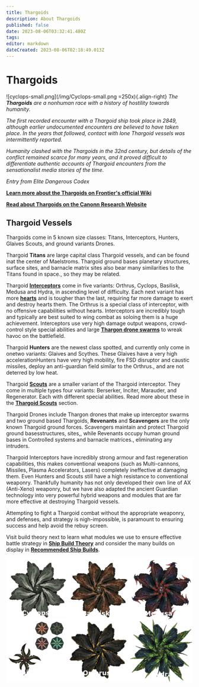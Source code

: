 ```yaml
---
title: Thargoids
description: About Thargoids
published: false
date: 2023-08-06T03:32:41.480Z
tags: 
editor: markdown
dateCreated: 2023-08-06T02:18:49.013Z
---
```


# Thargoids
![cyclops-small.png](/img/Cyclops-small.png =250x){.align-right}
*The **Thargoids** are a nonhuman race with a history of hostility towards humanity.*

*The first recorded encounter with a Thargoid ship took place in 2849, although earlier undocumented encounters are believed to have taken place. In the years that followed, contact with lone Thargoid vessels was intermittently reported.*

*Humanity clashed with the Thargoids in the 32nd century, but details of the conflict remained scarce for many years, and it proved difficult to differentiate authentic accounts of Thargoid encounters from the sensationalist media stories of the time.*

*Entry from Elite Dangerous Codex*

[**Learn more about the Thargoids on Frontier's official Wiki**](https://elite-dangerous.fandom.com/wiki/Thargoid)

[**Read about Thargoids on the Canonn Research Website**](https://canonn.science/codex/xeno-technology/)

## Thargoid Vessels

Thargoids come in 5 known <RL>size</RL> classes: Titans, Interceptors, Hunters, <RL>Glaives</RL> <NwT>Scouts</Nwt>, and <RL>ground variants</RL><NwT> Drones</NwT>.

Thargoid **Titans** are <NwT>large</NwT> capital class Thargoid vessels, and can be found <RL>in</RL><NwT>at</NwT> the center of Maelstroms. Thargoid <RL>ground bases</RL><NwT> planetary structures, surface sites, and barnacle matrix sites</NwT> also bear many similarities to the Titans found in space.<RL>, so they may be related.</RL>

Thargoid [**Interceptors**](/en/interceptors) come in five variants: Orthrus, Cyclops, Basilisk, Medusa and Hydra, in ascending level of difficulty. Each next variant has more [**hearts**](/en/hearts) and is tougher than the last, requiring <RL>far</RL> more damage <RL>to exert and </RL>destroy <RL>hearts</RL><NwT> them</NwT>. The Orthrus is a special class of interceptor<RL>, with no offensive capabilities</RL> <NwT>without hearts.</NwT>
<RL>Interceptors are incredibly tough and typically are best suited to wing combat as soloing them is a huge achievement.</RL> Interceptors use very high damage output weapons, crowd-control style special abilities and <RL>large</RL> [**Thargon drone swarms**](/en/thargon-swarms) to wreak havoc on the battlefield.

Thargoid **Hunters** are the newest class spotted, and <RL>currently only</RL> come in <RL>one</RL><NwT>two</Nwt> variant<NwT>s</NwT>: Glaives and <NwT>Scythes</NwT>. <RL>These Glaives have a very high acceleration</RL><NwT>Hunters have very high mobility</NwT>, fire FSD disruptor and caustic missiles, deploy an anti-guardian field similar to the Orthrus<NwT>.</NwT><RL>, and are not deterred by low heat.</RL> 

Thargoid [**Scouts**](/en/scouts) are a smaller variant of the Thargoid interceptor<NwT>.</NwT> They come in <RL>multiple types</RL><NwT> four variants: Berserker, Inciter, Marauder, and Regenerator. Each </Nwt>with different special abilities. Read more about these in the [**Thargoid Scouts**](/en/scouts) section.

Thargoid <NwT>Drones include Thargon drones that make up interceptor swarms and two ground based Thargoids, </NwT>**Revenants** and **Scavengers** <RL>are the only known Thargoid ground forces</RL>. Scavengers maintain and protect Thargoid <RL>ground bases</RL><NwT>structures, sites,</NwT>, while Revenants occupy human ground bases in Controlled systems <NwT>and barnacle matrices.</NwT><RL>, eliminating any intruders.</RL>

 Thargoid Interceptors have incredibly strong armour and fast regeneration capabilities, this makes conventional weapons (such as Multi-cannons, Missiles, Plasma Accelerators, Lasers) completely ineffective at damaging them. Even Hunters and Scouts still have a high resistance to conventional weaponry. Thankfully humanity has not only developed their own line of AX (Anti-Xeno) weaponry, but we have also adapted the ancient Guardian technology into very powerful hybrid weapons and modules that are far more effective at destroying Thargoid vessels.
 
Attempting <RL>to fight a</RL> Thargoid<NwT> combat</NwT> with<RL>out</RL> the appropriate weaponry<NwT>,</NwT><RL> and</RL> defenses<NwT>, and strategy</NwT> <RL>is nigh-impossible,</RL> <NwT>is paramount to ensuring success and help avoid the rebuy screen.</NwT> 

<NwT>Visit build theory next to learn what modules we use to ensure effective battle strategy in </NwT>[**Ship Build Theory**](/en/shipbuildtheory) <NwT>and consider the many builds on display in </NwT>[**Recommended Ship Builds**](/en/builds).

![thargoids.png](/img/thargoids/thargoids.png)